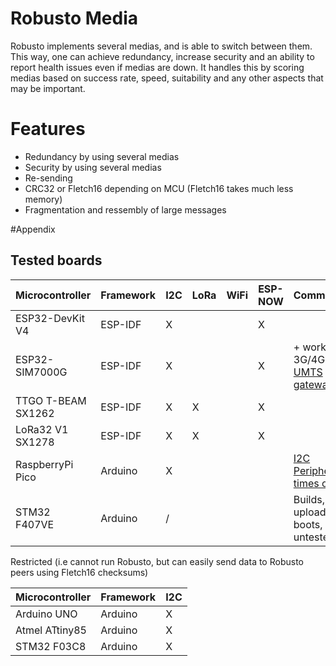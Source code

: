# Robusto Media
Robusto implements several medias, and is able to switch between them. 
This way, one can achieve redundancy, increase security and an ability to report health issues even if medias are down. It handles this by scoring medias based on success rate, speed, suitability and any other aspects that may be important. 

# Features
* Redundancy by using several medias
* Security by using several medias
* Re-sending
* CRC32 or Fletch16 depending on MCU (Fletch16 takes much less memory)
* Fragmentation and ressembly of large messages 

#Appendix

## Tested boards

|Microcontroller|Framework|I2C|LoRa|WiFi|ESP-NOW|Comments|
|----|----|----|----|----|----|----|
|ESP32-DevKit V4|ESP-IDF|X|||X||
|ESP32-SIM7000G|ESP-IDF|X|||X|+ works as 3G/4G [UMTS gateway](https://github.com/RobustoFramework/Robusto/tree/main/components/robusto/misc/src/umts) |
|TTGO T-BEAM SX1262|ESP-IDF|X|X||X||
|LoRa32 V1 SX1278|ESP-IDF|X|X||X||
|RaspberryPi Pico|Arduino|X||||[I2C Peripheral times out](https://github.com/espressif/esp-idf/issues/12801)|
|STM32 F407VE|Arduino|/||||Builds, uploads, boots, but untested|


Restricted (i.e cannot run Robusto, but can easily send data to Robusto peers using Fletch16 checksums)

|Microcontroller|Framework|I2C|
|----|----|----|
|Arduino UNO|Arduino|X|
|Atmel ATtiny85|Arduino|X|
|STM32 F03C8|Arduino|X|

